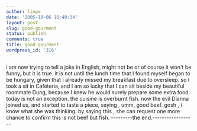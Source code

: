 ```yaml
---
author: linpx
date: '2005-10-06 16:40:34'
layout: post
slug: good-gourment
status: publish
comments: true
title: good gourment
wordpress_id: '316'
---
```


i am now trying to tell a joke in English, might not be or of course it won't
be funny, but it is true. it is not until the lunch time that I found myself
began to be hungary, given that I already missed my breakfast due to
oversleep. so I took a sit in Cafeteria, and I am so lucky that I can sit
beside my beautiful roommate Dung, because I knew he would surely prepare some
extra food. today is not an exception. the cuisine is overburnt fish. now the
evil Dianna joined us, and started to taste a piece, saying , umm, good beef.
gosh , i know what she was thinking. by saying this , she can request one more
chance to confirm this is not beef but fish. ---------the
end.------------------

